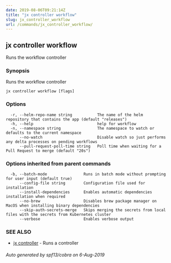```yaml
---
date: 2019-08-06T09:21:14Z
title: "jx controller workflow"
slug: jx_controller_workflow
url: /commands/jx_controller_workflow/
---
```

## jx controller workflow

Runs the workflow controller

### Synopsis

Runs the workflow controller

```
jx controller workflow [flags]
```

### Options

```
  -r, --helm-repo-name string           The name of the helm repository that contains the app (default "releases")
  -h, --help                            help for workflow
  -n, --namespace string                The namespace to watch or defaults to the current namespace
      --no-watch                        Disable watch so just performs any delta processes on pending workflows
      --pull-request-poll-time string   Poll time when waiting for a Pull Request to merge (default "20s")
```

### Options inherited from parent commands

```
  -b, --batch-mode                Runs in batch mode without prompting for user input (default true)
      --config-file string        Configuration file used for installation
      --install-dependencies      Enables automatic dependencies installation when required
      --no-brew                   Disables brew package manager on MacOS when installing binary dependencies
      --skip-auth-secrets-merge   Skips merging the secrets from local files with the secrets from Kubernetes cluster
      --verbose                   Enables verbose output
```

### SEE ALSO

* [jx controller](/commands/jx_controller/)	 - Runs a controller

###### Auto generated by spf13/cobra on 6-Aug-2019
